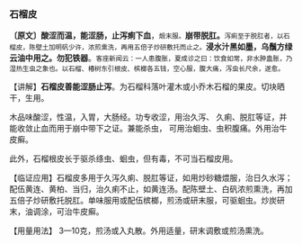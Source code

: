 ### 石榴皮

**〔原文〕酸涩而温，能涩肠，止泻痢下血**，<small>煅末服。</small>**崩带脱肛。**<small>泻痢至于脱肛者，以石榴皮，陈壁土加明矾少许，浓煎熏洗，再用五倍子炒研敷托而止之。</small>**浸水汁黑如墨，乌鬚方绿云油中用之。勿犯铁器**。<small>客座新闻云：一人患腹胀，夏成诊之曰：饮食如常，非水肿蛊胀，乃湿热生虫之象也。以石榴、椿树东引根皮、槟榔各五钱，空心服，腹大痛，泻虫长尺余，遂愈。</small>

【讲解】**石榴皮善能涩肠止泻**。为石榴科落叶灌木或小乔木石榴的果皮。切块晒干，生用。

木品味酸涩，性温，入胃，大肠经。功专收涩，用治久泻、 久痢、脱肛等证，并能收敛止血而用于崩中带下之证。兼能杀虫， 可用治蛔虫、虫积腹痛。外用治牛皮癣。

此外，石榴根皮长于驱杀绦虫、蛔虫，但有毒，不可当石榴皮用。

【临证应用】石榴皮多用于久泻久痢、脱肛等证，如用炒砂糖煨服，治日久水泻；配伍黄连、黄柏、当归，治久痢不止，如黄连汤。配陈壁土、白矾浓煎熏洗，再加五倍子炒研敷托脱肛。单味服用或配伍槟榔，煎汤或研末服，可驱蛔虫。炒炭研末，油调涂，可治牛皮癣。

【用量用法】 3—10克，煎汤或入丸散。外用适量，研末调敷或煎汤熏洗。
